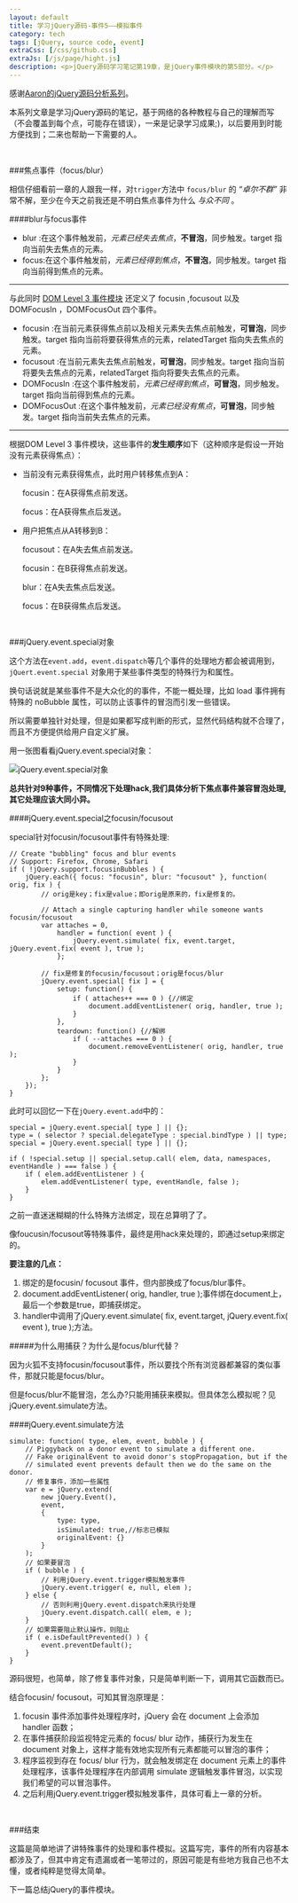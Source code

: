 ```yaml
---
layout: default
title: 学习jQuery源码-事件5——模拟事件
category: tech
tags: [jQuery, source code, event]
extraCss: [/css/github.css]
extraJs: [/js/page/hight.js]
description: <p>jQuery源码学习笔记第19章，是jQuery事件模块的第5部分。</p>
---
```


感谢[Aaron的jQuery源码分析系列](http://www.cnblogs.com/aaronjs/p/3279314.html)。

本系列文章是学习jQuery源码的笔记，基于网络的各种教程与自己的理解而写（不会覆盖到每个点，可能存在错误），一来是记录学习成果;)，以后要用到时能方便找到；二来也帮助一下需要的人。

<br/>

###焦点事件（focus/blur）

相信仔细看前一章的人跟我一样，对`trigger`方法中 `focus/blur` 的 *“卓尔不群”* 非常不解，至少在今天之前我还是不明白焦点事件为什么 *与众不同* 。

####blur与focus事件

*   blur :在这个事件触发前，*元素已经失去焦点*，**不冒泡**，同步触发。target 指向当前失去焦点的元素。
*   focus:在这个事件触发前，*元素已经得到焦点*，**不冒泡**，同步触发。target 指向当前得到焦点的元素。

---

与此同时 [DOM Level 3 事件模块](http://www.w3.org/TR/DOM-Level-3-Events/#events-focusevent) 还定义了 focusin ,focusout 以及 DOMFocusIn ，DOMFocusOut 四个事件。

*   focusin :在当前元素获得焦点前以及相关元素失去焦点前触发，**可冒泡**，同步触发。target 指向当前将要获得焦点的元素，relatedTarget 指向失去焦点的元素。
*   focusout :在当前元素失去焦点前触发，**可冒泡**，同步触发。target 指向当前将要失去焦点的元素，relatedTarget 指向将要失去焦点的元素。
*   DOMFocusIn :在这个事件触发前，*元素已经得到焦点*，**可冒泡**，同步触发。target 指向当前得到焦点的元素。
*   DOMFocusOut :在这个事件触发前，*元素已经没有焦点*，**可冒泡**，同步触发。target 指向当前失去焦点的元素。

---

根据DOM Level 3 事件模块，这些事件的**发生顺序**如下（这种顺序是假设一开始没有元素获得焦点）：

*   当前没有元素获得焦点，此时用户转移焦点到A：

    focusin：在A获得焦点前发送。

    focus：在A获得焦点后发送。

*   用户把焦点从A转移到B：

    focusout：在A失去焦点前发送。

    focusin：在B获得焦点前发送。

    blur：在A失去焦点后发送。

    focus：在B获得焦点后发送。

<br/>

###jQuery.event.special对象

这个方法在`event.add`，`event.dispatch`等几个事件的处理地方都会被调用到，`jQuert.event.special` 对象用于某些事件类型的特殊行为和属性。

换句话说就是某些事件不是大众化的的事件，不能一概处理，比如 load 事件拥有特殊的 noBubble 属性，可以防止该事件的冒泡而引发一些错误。

所以需要单独针对处理，但是如果都写成判断的形式，显然代码结构就不合理了，而且不方便提供给用户自定义扩展。

用一张图看看jQuery.event.special对象：

![jQuery.event.special对象](/images/jquery/special.png "jQuery.event.special对象")

**总共针对9种事件，不同情况下处理hack,我们具体分析下焦点事件兼容冒泡处理,其它处理应该大同小异。**

####jQuery.event.special之focusin/focusout

special针对focusin/focusout事件有特殊处理:

	// Create "bubbling" focus and blur events
	// Support: Firefox, Chrome, Safari
	if ( !jQuery.support.focusinBubbles ) {
	    jQuery.each({ focus: "focusin", blur: "focusout" }, function( orig, fix ) {
            // orig是key；fix是value；即orig是原来的，fix是修复的。

            // Attach a single capturing handler while someone wants focusin/focusout
            var attaches = 0,
                handler = function( event ) {
                    jQuery.event.simulate( fix, event.target, jQuery.event.fix( event ), true );
                };

            // fix是修复的focusin/focusout；orig是focus/blur
            jQuery.event.special[ fix ] = {
                setup: function() {
                    if ( attaches++ === 0 ) {//绑定
                        document.addEventListener( orig, handler, true );
                    }
                },
                teardown: function() {//解绑
                    if ( --attaches === 0 ) {
                        document.removeEventListener( orig, handler, true );
                    }
                }
            };
        });
    }

此时可以回忆一下在`jQuery.event.add`中的：

	special = jQuery.event.special[ type ] || {};
	type = ( selector ? special.delegateType : special.bindType ) || type;
	special = jQuery.event.special[ type ] || {};

	if ( !special.setup || special.setup.call( elem, data, namespaces, eventHandle ) === false ) {
	    if ( elem.addEventListener ) {
            elem.addEventListener( type, eventHandle, false );
        }
	}

之前一直迷迷糊糊的什么特殊方法绑定，现在总算明了了。

像foucusin/focusout等特殊事件，最终是用hack来处理的，即通过setup来绑定的。

**要注意的几点：**

1.	绑定的是focusin/ focusout 事件，但内部换成了focus/blur事件。
2.	document.addEventListener( orig, handler, true );事件绑在document上，最后一个参数是true，即捕获绑定。
3.	handler中调用了jQuery.event.simulate( fix, event.target, jQuery.event.fix( event ), true );方法。

#####为什么用捕获？为什么是focus/blur代替？

因为火狐不支持focusin/focusout事件，所以要找个所有浏览器都兼容的类似事件，那就只能是focus/blur。

但是focus/blur不能冒泡，怎么办?只能用捕获来模拟。但具体怎么模拟呢？见jQuery.event.simulate方法。

####jQuery.event.simulate方法

	simulate: function( type, elem, event, bubble ) {
	    // Piggyback on a donor event to simulate a different one.
        // Fake originalEvent to avoid donor's stopPropagation, but if the
        // simulated event prevents default then we do the same on the donor.
        // 修复事件，添加一些属性
        var e = jQuery.extend(
            new jQuery.Event(),
            event,
            {
                type: type,
                isSimulated: true,//标志已模拟
                originalEvent: {}
            }
        );
        // 如果要冒泡
        if ( bubble ) {
            // 利用jQuery.event.trigger模拟触发事件
            jQuery.event.trigger( e, null, elem );
        } else {
            // 否则利用jQuery.event.dispatch来执行处理
            jQuery.event.dispatch.call( elem, e );
        }
        // 如果需要阻止默认操作，则阻止
        if ( e.isDefaultPrevented() ) {
            event.preventDefault();
        }
	}

源码很短，也简单，除了修复事件对象，只是简单判断一下，调用其它函数而已。

结合focusin/ focusout，可知其冒泡原理是：

1.	focusin 事件添加事件处理程序时，jQuery 会在 document 上会添加 handler 函数；
2.	在事件捕获阶段监视特定元素的 focus/ blur 动作，捕获行为发生在 document 对象上，这样才能有效地实现所有元素都能可以冒泡的事件；
3.	程序监视到存在 focus/ blur 行为，就会触发绑定在 document 元素上的事件处理程序，该事件处理程序在内部调用 simulate 逻辑触发事件冒泡，以实现我们希望的可以冒泡事件。
4.	之后利用jQuery.event.trigger模拟触发事件，具体可看上一章的分析。

<br/>

###结束

这篇是简单地讲了讲特殊事件的处理和事件模拟。这篇写完，事件的所有内容基本都涉及了，但其中肯定有遗漏或者一笔带过的，原因可能是有些地方我自己也不太懂，或者纯粹是觉得太简单。

下一篇总结jQuery的事件模块。